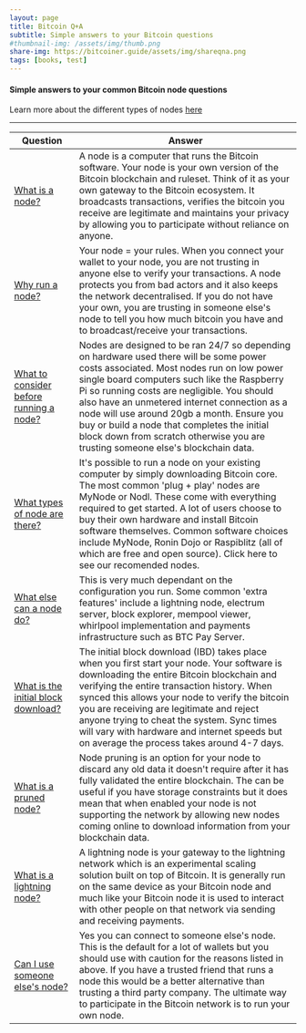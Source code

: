 ```yaml
---
layout: page
title: Bitcoin Q+A
subtitle: Simple answers to your Bitcoin questions
#thumbnail-img: /assets/img/thumb.png
share-img: https://bitcoiner.guide/assets/img/shareqna.png
tags: [books, test]
---
```


#### Simple answers to your common Bitcoin node questions

Learn more about the different types of nodes [here](/node)

***

| Question                                                   | Answer                                                                             |
|------------------------------------------------------------|------------------------------------------------------------------------------------|  
| [What is a node?]() | A node is a computer that runs the Bitcoin software. Your node is your own version of the Bitcoin blockchain and ruleset. Think of it as your own gateway to the Bitcoin ecosystem. It broadcasts transactions, verifies the bitcoin you receive are legitimate and maintains your privacy by allowing you to participate without reliance on anyone. |
| [Why run a node?]() | Your node = your rules. When you connect your wallet to your node, you are not trusting in anyone else to verify your transactions. A node protects you from bad actors and it also keeps the network decentralised. If you do not have your own, you are trusting in someone else's node to tell you how much bitcoin you have and to broadcast/receive your transactions. |
| [What to consider before running a node?]() | Nodes are designed to be ran 24/7 so depending on hardware used there will be some power costs associated. Most nodes run on low power single board computers such like the Raspberry Pi so running costs are negligible. You should also have an unmetered internet connection as a node will use around 20gb a month. Ensure you buy or build a node that completes the initial block down from scratch otherwise you are trusting someone else's blockchain data. |
| [What types of node are there?]() | It's possible to run a node on your existing computer by simply downloading Bitcoin core. The most common 'plug + play' nodes are MyNode or Nodl. These come with everything required to get started. A lot of users choose to buy their own hardware and install Bitcoin software themselves. Common software choices include MyNode, Ronin Dojo or Raspiblitz (all of which are free and open source). Click here to see our recomended nodes. |
| [What else can a node do?]() | This is very much dependant on the configuration you run. Some common 'extra features' include a lightning node, electrum server, block explorer, mempool viewer, whirlpool implementation and payments infrastructure such as BTC Pay Server. |
| [What is the initial block download?]() | The initial block download (IBD) takes place when you first start your node. Your software is downloading the entire Bitcoin blockchain and verifying the entire transaction history. When synced this allows your node to verify the bitcoin you are receiving are legitimate and reject anyone trying to cheat the system. Sync times will vary with hardware and internet speeds but on average the process takes around 4-7 days. |
| [What is a pruned node?]() |  Node pruning is an option for your node to discard any old data it doesn't require after it has fully validated the entire blockchain. The can be useful if you have storage constraints but it does mean that when enabled your node is not supporting the network by allowing new nodes coming online to download information from your blockchain data. |
| [What is a lightning node?]() |  A lightning node is your gateway to the lightning network which is an experimental scaling solution built on top of Bitcoin. It is generally run on the same device as your Bitcoin node and much like your Bitcoin node it is used to interact with other people on that network via sending and receiving payments. |
| [Can I use someone else's node?]() | Yes you can connect to someone else's node. This is the default for a lot of wallets but you should use with caution for the reasons listed in above. If you have a trusted friend that runs a node this would be a better alternative than trusting a third party company. The ultimate way to participate in the Bitcoin network is to run your own node. |
    


